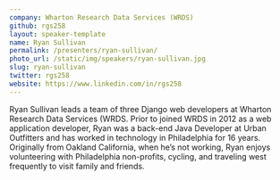 ```yaml
---
company: Wharton Research Data Services (WRDS)
github: rgs258
layout: speaker-template
name: Ryan Sullivan
permalink: /presenters/ryan-sullivan/
photo_url: /static/img/speakers/ryan-sullivan.jpg
slug: ryan-sullivan
twitter: rgs258
website: https://www.linkedin.com/in/rgs258
---
```


Ryan Sullivan leads a team of three Django web developers at Wharton Research Data Services (WRDS. Prior to joined WRDS in 2012 as a web application developer, Ryan was a back-end Java Developer at Urban Outfitters and has worked in technology in Philadelphia for 16 years. Originally from Oakland California, when he’s not working, Ryan enjoys volunteering with Philadelphia non-profits, cycling, and traveling west frequently to visit family and friends.
